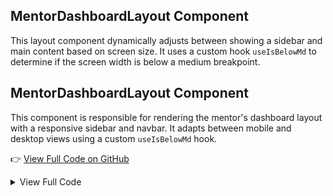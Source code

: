 ## MentorDashboardLayout Component

This layout component dynamically adjusts between showing a sidebar and main content based on screen size. It uses a custom hook `useIsBelowMd` to determine if the screen width is below a medium breakpoint.


## MentorDashboardLayout Component

This component is responsible for rendering the mentor's dashboard layout with a responsive sidebar and navbar. It adapts between mobile and desktop views using a custom `useIsBelowMd` hook.

👉 [View Full Code on GitHub]([https://github.com/your-username/your-repo-name/blob/main/src/layouts/MentorDashboardLayout.jsx](https://github.com/Shawon-Reza/alyona/blob/main/src/Layout/MentorDashboardLayout.jsx))


<details>
  <summary>View Full Code</summary>

```jsx
import React, { useEffect, useState } from 'react';
import { Outlet } from 'react-router-dom';
import useIsBelowMd from '../hooks/useIsBelowMd';
import AdminDashboardNavbar from '../Components/AdminDashboard/AdminDashboardNavbar';
import MentorDashboardSidebar from '../Components/AdminDashboard/MentorDashboardSidebar';

const MentorDashboardLayout = () => {
    const isBelowMd = useIsBelowMd();
    const [viewMode, setViewMode] = useState('sidebar');

    useEffect(() => {
        if (!isBelowMd) {
            setViewMode('both');
        } else {
            setViewMode('sidebar');
        }
    }, [isBelowMd]);

    const toggleView = () => {
        if (isBelowMd) {
            setViewMode((prev) => (prev === 'sidebar' ? 'outlet' : 'sidebar'));
        }
    };

    const handleSidebarItemClick = () => {
        if (isBelowMd) {
            setViewMode('outlet');
        }
    };

    return (
        <div className="px-6 flex min-h-screen bg-gradient-to-br from-white via-[#f7f1ec] to-white">
            {(viewMode === 'sidebar' || viewMode === 'both') && (
                <div className="mt-6">
                    <MentorDashboardSidebar
                        toggleView={toggleView}
                        handleSidebarItemClick={handleSidebarItemClick}
                    />
                </div>
            )}
            <div className="flex-1 p-6">
                {!isBelowMd && (
                    <div>
                        <AdminDashboardNavbar toggleView={toggleView} />
                    </div>
                )}
                {(viewMode === 'outlet' || viewMode === 'both') && (
                    <div
                        style={{ height: 'calc(100vh - 100px)' }}
                        className="overflow-auto"
                    >
                        {isBelowMd && (
                            <div className='mb-5'>
                                <AdminDashboardNavbar toggleView={toggleView} />
                            </div>
                        )}
                        <Outlet />
                    </div>
                )}
            </div>
        </div>
    );
};

export default MentorDashboardLayout;
